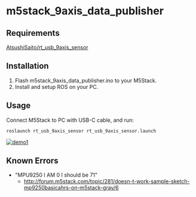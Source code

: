 # m5stack_9axis_data_publisher

## Requirements

[AtsushiSaito/rt_usb_9axis_sensor](https://github.com/AtsushiSaito/rt_usb_9axis_sensor)

## Installation

1. Flash m5stack_9axis_data_publisher.ino to your M5Stack.
2. Install and setup ROS on your PC.

## Usage

Connect M5Stack to PC with USB-C cable, and run:

```
roslaunch rt_usb_9axis_sensor rt_usb_9axis_sensor.launch
```

[![demo1](./docs/img/m5stack_9axis_data_publisher-demo1.gif)](https://gyazo.com/bdf5c1ed2495e31a79371ea9a408f942)

## Known Errors

* "MPU9250 I AM 0 I should be 71"
  * http://forum.m5stack.com/topic/281/doesn-t-work-sample-sketch-mp9250basicahrs-on-m5stack-gray/6
